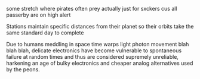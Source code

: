 some stretch where pirates often prey
actually just for sxckers cus all passerby are on high alert

Stations maintain specific distances from their planet so their orbits take the same standard day to complete



Due to humans meddling in space time warps light photon movement blah blah blah, delicate electronics have become vulnerable to spontaneous failure at random times and thus are considered supremely unreliable, harkening an age of bulky electronics and cheaper analog alternatives used by the peons.